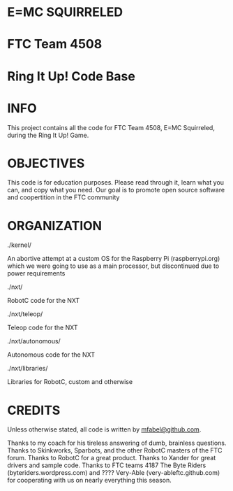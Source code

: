 E=MC SQUIRRELED
===============
FTC Team 4508
=============

Ring It Up! Code Base
=====================

INFO
====

This project contains all the code for FTC Team 4508, E=MC Squirreled, during the Ring It Up! Game.


OBJECTIVES
==========

This code is for education purposes. Please read through it, learn what you can, and copy what you need. Our goal is to promote open source software and coopertition in the FTC community


ORGANIZATION
============

./kernel/

An abortive attempt at a custom OS for the Raspberry Pi (raspberrypi.org) which we were going to use as a main processor, but discontinued due to power requirements

./nxt/

RobotC code for the NXT

./nxt/teleop/

Teleop code for the NXT

./nxt/autonomous/

Autonomous code for the NXT

./nxt/libraries/

Libraries for RobotC, custom and otherwise


CREDITS
=======

Unless otherwise stated, all code is written by mfabel@github.com.

Thanks to my coach for his tireless answering of dumb, brainless questions.
Thanks to Skinkworks, Sparbots, and the other RobotC masters of the FTC forum.
Thanks to RobotC for a great product.
Thanks to Xander for great drivers and sample code.
Thanks to FTC teams 4187 The Byte Riders (byteriders.wordpress.com) and ???? Very-Able (very-ableftc.github.com) for cooperating with us on nearly everything this season.
